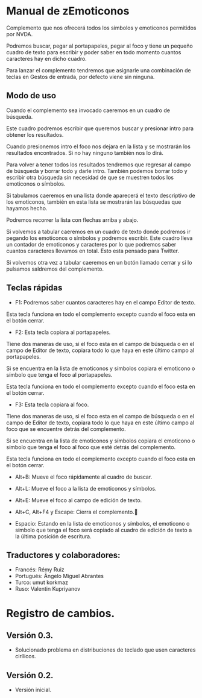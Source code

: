# Manual de zEmoticonos
Complemento que nos ofrecerá todos los símbolos y emoticonos permitidos por NVDA.

Podremos buscar, pegar al portapapeles, pegar al foco y tiene un pequeño cuadro de texto para escribir y poder saber en todo momento cuantos caracteres hay en dicho cuadro.

Para lanzar el complemento tendremos que asignarle una combinación de teclas en Gestos de entrada, por defecto viene sin ninguna.

## Modo de uso

Cuando el complemento sea invocado caeremos en un cuadro de búsqueda.

Este cuadro podremos escribir que queremos buscar y presionar intro para obtener los resultados.

Cuando presionemos intro el foco nos dejara en la lista y se mostrarán los resultados encontrados. Si no hay ninguno también nos lo dirá.

Para volver a tener todos los resultados tendremos que regresar al campo de búsqueda y borrar todo y darle intro. También podemos borrar todo y escribir otra búsqueda sin necesidad de que se muestren todos los emoticonos o símbolos.

Si tabulamos caeremos en una lista donde aparecerá el texto descriptivo de los emoticonos, también en esta lista se mostrarán las búsquedas que hayamos hecho.

Podremos recorrer la lista con flechas arriba y abajo.

Si volvemos a tabular caeremos en un cuadro de texto donde podremos ir pegando los emoticonos o símbolos y podremos escribir. Este cuadro lleva un contador de emoticonos y caracteres por lo que podremos saber cuantos caracteres llevamos en total. Esto esta pensado para Twitter.

Si volvemos otra vez a tabular caeremos en un botón llamado cerrar y si lo pulsamos saldremos del complemento.

## Teclas rápidas

* F1: Podremos saber cuantos caracteres hay en el campo Editor de texto.

Esta tecla funciona en todo el complemento excepto cuando el foco esta en el botón cerrar.

* F2: Esta tecla copiara al portapapeles.

Tiene dos maneras de uso, si el foco esta en el campo de búsqueda o en el campo de Editor de texto, copiara todo lo que haya en este último campo al portapapeles.

Si se encuentra en la lista de emoticonos y símbolos  copiara el emoticono o símbolo que tenga el foco al portapapeles.

Esta tecla funciona en todo el complemento excepto cuando el foco esta en el botón cerrar.

* F3: Esta tecla copiara al foco.

Tiene dos maneras de uso, si el foco esta en el campo de búsqueda o en el campo de Editor de texto, copiara todo lo que haya en este último campo al foco que se encuentre detrás del complemento.

Si se encuentra en la lista de emoticonos y símbolos  copiara el emoticono o símbolo que tenga el foco al foco que esté detrás del complemento.

Esta tecla funciona en todo el complemento excepto cuando el foco esta en el botón cerrar.

* Alt+B: Mueve el foco rápidamente al cuadro de buscar.

* Alt+L: Mueve el foco a la lista de emoticonos y símbolos.

* Alt+E: Mueve el foco al campo de edición de texto.

* Alt+C, Alt+F4 y Escape: Cierra el complemento.

* Espacio: Estando en la lista de emoticonos y símbolos, el emoticono o símbolo que tenga el foco será copiado al cuadro de edición de texto a la última posición de escritura.

## Traductores y colaboradores:

* Francés: Rémy Ruiz
* Portugués: Ângelo Miguel Abrantes
* Turco: umut korkmaz
* Ruso: Valentin Kupriyanov

# Registro de cambios.
## Versión 0.3.

* Solucionado problema en distribuciones de teclado que usen caracteres cirílicos.

## Versión 0.2.

* Versión inicial.